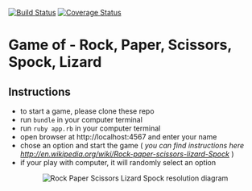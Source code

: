 [![Build Status](https://travis-ci.org/6eff/rps-challenge.svg?branch=master)](https://travis-ci.org/6eff/rps-challenge)
<a href='https://coveralls.io/github/6eff/rps-challenge'><img src='https://coveralls.io/repos/github/6eff/rps-challenge/badge.svg' alt='Coverage Status' /></a>

# Game of - Rock, Paper, Scissors, Spock, Lizard

Instructions
-------

* to start a game, please clone these repo
* run `bundle` in your computer terminal
* run `ruby app.rb` in your computer terminal
* open browser at http://localhost:4567 and enter your name
* chose an option and start the game ( _you can find instructions here http://en.wikipedia.org/wiki/Rock-paper-scissors-lizard-Spock_ )
* if your play with computer, it will randomly select an option
<center>
<p><img src="https://raw.githubusercontent.com/makersacademy/course/master/images/rpsls.jpg?token=AS3HUZEazk_fWEuh2G-j30Px_ca7VoFdks5XnbXQwA%3D%3D" alt="Rock Paper Scissors Lizard Spock resolution diagram"></a><br></p>
</center>
